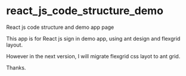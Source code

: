 # react_js_code_structure_demo
React js code structure and demo app page

This app is for React js sign in demo app, using ant design and flexgrid layout.

However in the next version, I will migrate flexgrid css layot to ant grid.

Thanks.
